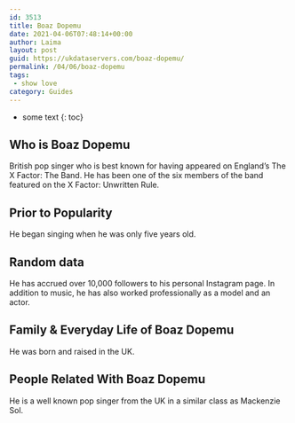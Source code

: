 ```yaml
---
id: 3513
title: Boaz Dopemu
date: 2021-04-06T07:48:14+00:00
author: Laima
layout: post
guid: https://ukdataservers.com/boaz-dopemu/
permalink: /04/06/boaz-dopemu
tags:
 - show love
category: Guides
---
```


* some text
{: toc}


## Who is Boaz Dopemu
                  
                  
                  
British pop singer who is best known for having appeared on England&#8217;s The X Factor: The Band. He has been one of the six members of the band featured on the X Factor: Unwritten Rule.
                  
              
            
              
            
                
                
                
## Prior to Popularity
                  
                  
                  
He began singing when he was only five years old.
                  
              
            
              
            
                
                
                
## Random data
                  
                  
                  
He has accrued over 10,000 followers to his personal Instagram page. In addition to music, he has also worked professionally as a model and an actor.
                  
              
            
              
            
                
                
                
## Family & Everyday Life of Boaz Dopemu
                  
                  
                  
He was born and raised in the UK.
                  
              
            
              
            
                
                
                
## People Related With Boaz Dopemu
                  
                  
                  
He is a well known pop singer from the UK in a similar class as Mackenzie Sol.
                  
              
            
              
            
                
              
            
              
              
            
            
              
            
          
          
          